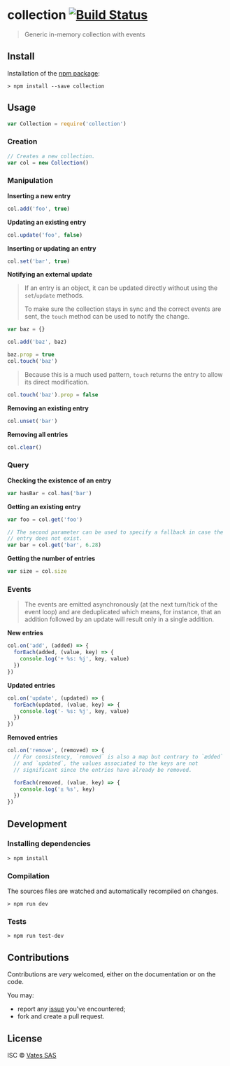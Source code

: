 # collection [![Build Status](https://travis-ci.org/marsaud/collection.png?branch=master)](https://travis-ci.org/marsaud/collection)

> Generic in-memory collection with events

## Install

Installation of the [npm package](https://npmjs.org/package/collection):

```
> npm install --save collection
```

## Usage

```javascript
var Collection = require('collection')
```

### Creation

```javascript
// Creates a new collection.
var col = new Collection()
```

### Manipulation

**Inserting a new entry**

```javascript
col.add('foo', true)
```

**Updating an existing entry**

```javascript
col.update('foo', false)
```

**Inserting or updating an entry**

```javascript
col.set('bar', true)
```

**Notifying an external update**

> If an entry is an object, it can be updated directly without using
> the `set`/`update` methods.
>
> To make sure the collection stays in sync and the correct events are
> sent, the `touch` method can be used to notify the change.

```javascript
var baz = {}

col.add('baz', baz)

baz.prop = true
col.touch('baz')
```

> Because this is a much used pattern, `touch` returns the entry to
> allow its direct modification.

```javascript
col.touch('baz').prop = false
```

**Removing an existing entry**

```javascript
col.unset('bar')
```

**Removing all entries**

```javascript
col.clear()
```

### Query

**Checking the existence of an entry**

```javascript
var hasBar = col.has('bar')
```

**Getting an existing entry**

```javascript
var foo = col.get('foo')

// The second parameter can be used to specify a fallback in case the
// entry does not exist.
var bar = col.get('bar', 6.28)
```

**Getting the number of entries**

```javascript
var size = col.size
```

### Events

> The events are emitted asynchronously (at the next turn/tick of the
> event loop) and are deduplicated which means, for instance, that an
> addition followed by an update will result only in a single
> addition.

**New entries**

```javascript
col.on('add', (added) => {
  forEach(added, (value, key) => {
    console.log('+ %s: %j', key, value)
  })
})
```

**Updated entries**

```javascript
col.on('update', (updated) => {
  forEach(updated, (value, key) => {
    console.log('- %s: %j', key, value)
  })
})
```

**Removed entries**

```javascript
col.on('remove', (removed) => {
  // For consistency, `removed` is also a map but contrary to `ædded`
  // and `updated`, the values associated to the keys are not
  // significant since the entries have already be removed.

  forEach(removed, (value, key) => {
    console.log('± %s', key)
  })
})
```

## Development

### Installing dependencies

```
> npm install
```

### Compilation

The sources files are watched and automatically recompiled on changes.

```
> npm run dev
```

### Tests

```
> npm run test-dev
```

## Contributions

Contributions are *very* welcomed, either on the documentation or on
the code.

You may:

- report any [issue](https://github.com/marsaud/collection/issues)
  you've encountered;
- fork and create a pull request.

## License

ISC © [Vates SAS](http://vates.fr)
